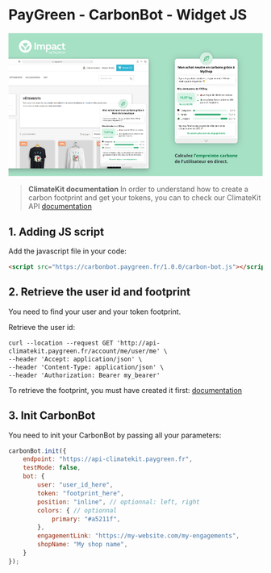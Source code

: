 PayGreen - CarbonBot - Widget JS
===========

![Carbon Bot presentation](https://github.com/PayGreen/carbon-bot-doc/blob/main/doc/presentation.jpg)

> **ClimateKit documentation**
> In order to understand how to create a carbon footprint and get your tokens, you can to check our ClimateKit API [documentation](https://api-climatekit.paygreen.fr/documentation/climate)


## 1. Adding JS script
Add the javascript file in your code:
```html
<script src="https://carbonbot.paygreen.fr/1.0.0/carbon-bot.js"></script>
```

## 2. Retrieve the user id and footprint
You need to find your user and your token footprint.

Retrieve the user id:
```shell
curl --location --request GET 'http://api-climatekit.paygreen.fr/account/me/user/me' \
--header 'Accept: application/json' \
--header 'Content-Type: application/json' \
--header 'Authorization: Bearer my_bearer'
```

To retrieve the footprint, you must have created it first:  [documentation](https://api-climatekit.paygreen.fr/documentation/climate#tag/CarbonFootprint/paths/~1carbon~1footprints/post)

## 3. Init CarbonBot
You need to init your CarbonBot by passing all your parameters:

```js
carbonBot.init({
    endpoint: "https://api-climatekit.paygreen.fr",
    testMode: false,
    bot: {
        user: "user_id_here",
        token: "footprint_here",
        position: "inline", // optionnal: left, right
        colors: { // optionnal
            primary: "#a5211f",
        },
        engagementLink: "https://my-website.com/my-engagements",
        shopName: "My shop name",
    }
});
```
